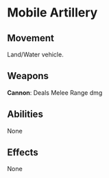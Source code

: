 # Mobile Artillery

## Movement

Land/Water vehicle.

## Weapons

**Cannon**: Deals Melee Range dmg

## Abilities

None

## Effects

None